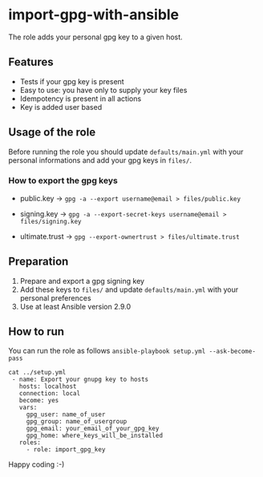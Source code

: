 # import-gpg-with-ansible

The role adds your personal gpg key to a given host. 

## Features

- Tests if your gpg key is present
- Easy to use: you have only to supply your key files
- Idempotency is present in all actions
- Key is added user based

## Usage of the role
Before running the role you should update `defaults/main.yml` with your personal informations and add your gpg keys in `files/`. 

### How to export the gpg keys
- public.key -> `gpg -a --export username@email > files/public.key`

- signing.key -> `gpg -a --export-secret-keys username@email > files/signing.key`

- ultimate.trust -> `gpg --export-ownertrust > files/ultimate.trust`

## Preparation

1. Prepare and export a gpg signing key
2. Add these keys to `files/` and update `defaults/main.yml` with your personal preferences
3. Use at least Ansible version 2.9.0

## How to run
You can run the role as follows `ansible-playbook setup.yml --ask-become-pass`

```
cat ../setup.yml
 - name: Export your gnupg key to hosts
   hosts: localhost
   connection: local
   become: yes
   vars:
     gpg_user: name_of_user
     gpg_group: name_of_usergroup
     gpg_email: your_email_of_your_gpg_key
     gpg_home: where_keys_will_be_installed
   roles:
     - role: import_gpg_key
```
Happy coding :-)

